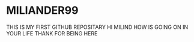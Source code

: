 # MILIANDER99
THIS IS MY FIRST GITHUB REPOSITARY
HI MILIND HOW IS GOING ON IN YOUR LIFE
THANK FOR BEING HERE
